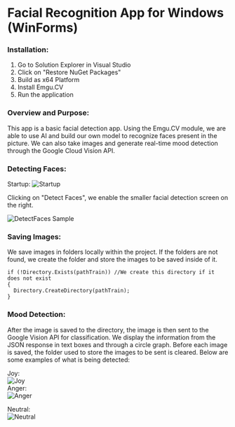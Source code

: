 # Facial Recognition App for Windows (WinForms)

### Installation:

1. Go to Solution Explorer in Visual Studio
2. Click on "Restore NuGet Packages"
3. Build as x64 Platform
4. Install Emgu.CV
5. Run the application

### Overview and Purpose:

This app is a basic facial detection app. Using the Emgu.CV module, we are able to use AI and build our own model to recognize faces present in the picture. We can also take images and generate real-time mood detection through the Google Cloud Vision API.
<br>

### Detecting Faces:

Startup:
![Startup](https://user-images.githubusercontent.com/91065673/200977683-2d3ea92f-94a4-4dd6-956a-d8ce816137ec.png)
<br>

Clicking on "Detect Faces", we enable the smaller facial detection screen on the right.

![DetectFaces Sample](https://user-images.githubusercontent.com/91065673/200977629-504b4282-1cb1-4026-beec-a2d33733822e.gif)

### Saving Images:

We save images in folders locally within the project. If the folders are not found, we create the folder and store the images to be saved inside of it.

```
if (!Directory.Exists(pathTrain)) //We create this directory if it does not exist
{
  Directory.CreateDirectory(pathTrain);
}
```

### Mood Detection:

After the image is saved to the directory, the image is then sent to the Google Vision API for classification. We display the information from the JSON response in text boxes and through a circle graph. Before each image is saved, the folder used to store the images to be sent is cleared. Below are some examples of what is being detected:

Joy:
<br>
![Joy](https://user-images.githubusercontent.com/91065673/200970747-99545b40-2149-4439-b518-5fdb9fc6953d.png)
<br>
Anger:
<br>
![Anger](https://user-images.githubusercontent.com/91065673/202618993-f49cdd6a-156d-4450-89c9-28b4df8af474.png)
<br>

Neutral:
<br>
![Neutral](https://user-images.githubusercontent.com/91065673/202619011-7090a5d8-a375-491f-b5ba-f2eec2d1bd57.png)
<br>
